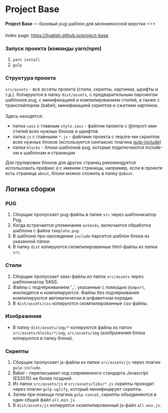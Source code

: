 # Project Base

<strong>Project Base</strong> — базовый pug шаблон для молниеносной верстки ⚡⚡⚡

Index page: https://ilyatish.github.io/project-base

### Запуск проекта (команды yarn/npm)

1. `yarn install`
2. `gulp`

### Структура проекта

`src/assets` - все ассеты проекта (стили, скрипты, картинки, шрифты и т.д.). Копируются в папку `dist/assets`, с предварительным парсингом шаблонов pug, c минификацией и компилированием стилей, а также c транспайлером (babel), минификацией скриптов и cжатием картинок.<br><br>
Здесь находятся:
- папка `sass` с главным `style.sass` - файлом проекта с @import-ами стилей всех нужных блоков и шрифтов
- папка `js` с главными `*.js` - файлами проекта с require-ми скриптов всех нужных блоков (используется синтаксис плагина [gulp-include](https://www.npmjs.com/package/gulp-include#include-directives))
- папка `blocks` - блоки шаблонов pug, которые подключаются include-ом к шаблонам и страницам

Для групировки блоков для других страниц рекомендуется использовать префикс `@` с именем страницы, например, если в проекте есть страница `about`, блоки можно сложить в папку `@about`.

## Логика сборки
### PUG
1. Сборщик пропускает pug-файлы в папке `src` через шаблонизатор Pug.
2. Когда встречается упоминание `extends`, включается обработка шаблона c файла `template.pug`.
3. В шаблоне при нахождении `include` парсится шаблон блока из указанной папки.
4. В папку `dist` копируются скомпилированные html-файлы из папки `src`.

### Стили
1. Сборщик пропускает sass-файлы из папок `src/assets` через шаблонизатор SASS.
1. Файлы с подчёркиванием '_', указанные с помощью `@import`, инклюдятся и компилируются. Файлы без подчёркивания компилируются автоматически в алфавитном порядке.
1. В `dist/assets/css` копируются скомпилированные css-файлы.

### Изображения
* В папку `dist/assets/img/*` копируются файлы из папок `src/assets/blocks/*/img`, `src/assets/img` (изображения блока копируются в папку блока).

### Скрипты
1. Сборщик пропускает js-файлы из папки `src/assets/js` через плагин `gulp-include`.
2. Babel - переписывает код современного стандарта Javascript (ES2015) на более поздний.
3. Из папок `src/assets/js` и `src/assets/libs/*.js` скрипты проходят через плагин `gulp-uglify`, который минифицирует скрипты.
4. Затем при помощи плагина `gulp-concat`, скрипты объединяются в один общий файл `all.min.js`.
5. В `dist/assets/js` копируется скомпилированный js-файл `all.min.js`.
